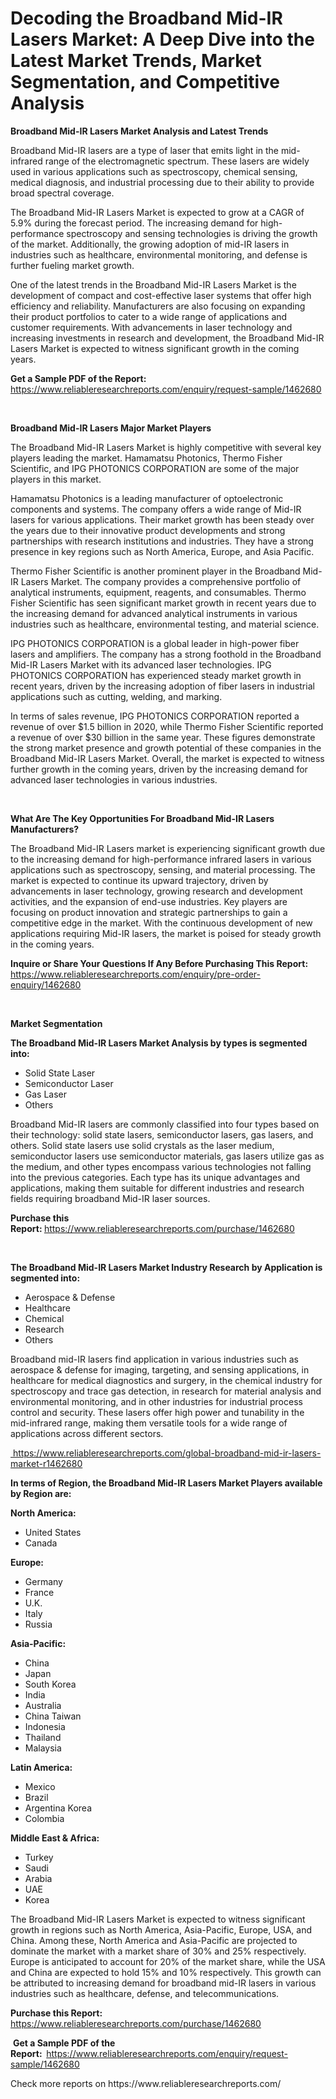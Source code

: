 <p><h1>Decoding the Broadband Mid-IR Lasers Market: A Deep Dive into the Latest Market Trends, Market Segmentation, and Competitive Analysis</h1></p><p><strong>Broadband Mid-IR Lasers Market Analysis and Latest Trends</strong></p>
<p><p>Broadband Mid-IR lasers are a type of laser that emits light in the mid-infrared range of the electromagnetic spectrum. These lasers are widely used in various applications such as spectroscopy, chemical sensing, medical diagnosis, and industrial processing due to their ability to provide broad spectral coverage.</p><p>The Broadband Mid-IR Lasers Market is expected to grow at a CAGR of 5.9% during the forecast period. The increasing demand for high-performance spectroscopy and sensing technologies is driving the growth of the market. Additionally, the growing adoption of mid-IR lasers in industries such as healthcare, environmental monitoring, and defense is further fueling market growth.</p><p>One of the latest trends in the Broadband Mid-IR Lasers Market is the development of compact and cost-effective laser systems that offer high efficiency and reliability. Manufacturers are also focusing on expanding their product portfolios to cater to a wide range of applications and customer requirements. With advancements in laser technology and increasing investments in research and development, the Broadband Mid-IR Lasers Market is expected to witness significant growth in the coming years.</p></p>
<p><strong>Get a Sample PDF of the Report:&nbsp;</strong> <a href="https://www.reliableresearchreports.com/enquiry/request-sample/1462680">https://www.reliableresearchreports.com/enquiry/request-sample/1462680</a></p>
<p>&nbsp;</p>
<p><strong>Broadband Mid-IR Lasers Major Market Players</strong></p>
<p><p>The Broadband Mid-IR Lasers Market is highly competitive with several key players leading the market. Hamamatsu Photonics, Thermo Fisher Scientific, and IPG PHOTONICS CORPORATION are some of the major players in this market.</p><p>Hamamatsu Photonics is a leading manufacturer of optoelectronic components and systems. The company offers a wide range of Mid-IR lasers for various applications. Their market growth has been steady over the years due to their innovative product developments and strong partnerships with research institutions and industries. They have a strong presence in key regions such as North America, Europe, and Asia Pacific.</p><p>Thermo Fisher Scientific is another prominent player in the Broadband Mid-IR Lasers Market. The company provides a comprehensive portfolio of analytical instruments, equipment, reagents, and consumables. Thermo Fisher Scientific has seen significant market growth in recent years due to the increasing demand for advanced analytical instruments in various industries such as healthcare, environmental testing, and material science.</p><p>IPG PHOTONICS CORPORATION is a global leader in high-power fiber lasers and amplifiers. The company has a strong foothold in the Broadband Mid-IR Lasers Market with its advanced laser technologies. IPG PHOTONICS CORPORATION has experienced steady market growth in recent years, driven by the increasing adoption of fiber lasers in industrial applications such as cutting, welding, and marking.</p><p>In terms of sales revenue, IPG PHOTONICS CORPORATION reported a revenue of over $1.5 billion in 2020, while Thermo Fisher Scientific reported a revenue of over $30 billion in the same year. These figures demonstrate the strong market presence and growth potential of these companies in the Broadband Mid-IR Lasers Market. Overall, the market is expected to witness further growth in the coming years, driven by the increasing demand for advanced laser technologies in various industries.</p></p>
<p>&nbsp;</p>
<p><strong>What Are The Key Opportunities For Broadband Mid-IR Lasers Manufacturers?</strong></p>
<p><p>The Broadband Mid-IR Lasers market is experiencing significant growth due to the increasing demand for high-performance infrared lasers in various applications such as spectroscopy, sensing, and material processing. The market is expected to continue its upward trajectory, driven by advancements in laser technology, growing research and development activities, and the expansion of end-use industries. Key players are focusing on product innovation and strategic partnerships to gain a competitive edge in the market. With the continuous development of new applications requiring Mid-IR lasers, the market is poised for steady growth in the coming years.</p></p>
<p><strong>Inquire or Share Your Questions If Any Before Purchasing This Report:</strong> <a href="https://www.reliableresearchreports.com/enquiry/pre-order-enquiry/1462680">https://www.reliableresearchreports.com/enquiry/pre-order-enquiry/1462680</a></p>
<p>&nbsp;</p>
<p><strong>Market Segmentation</strong></p>
<p><strong>The Broadband Mid-IR Lasers Market Analysis by types is segmented into:</strong></p>
<p><ul><li>Solid State Laser</li><li>Semiconductor Laser</li><li>Gas Laser</li><li>Others</li></ul></p>
<p><p>Broadband Mid-IR lasers are commonly classified into four types based on their technology: solid state lasers, semiconductor lasers, gas lasers, and others. Solid state lasers use solid crystals as the laser medium, semiconductor lasers use semiconductor materials, gas lasers utilize gas as the medium, and other types encompass various technologies not falling into the previous categories. Each type has its unique advantages and applications, making them suitable for different industries and research fields requiring broadband Mid-IR laser sources.</p></p>
<p><strong>Purchase this Report:&nbsp;</strong><a href="https://www.reliableresearchreports.com/purchase/1462680">https://www.reliableresearchreports.com/purchase/1462680</a></p>
<p>&nbsp;</p>
<p><strong>The Broadband Mid-IR Lasers Market Industry Research by Application is segmented into:</strong></p>
<p><ul><li>Aerospace & Defense</li><li>Healthcare</li><li>Chemical</li><li>Research</li><li>Others</li></ul></p>
<p><p>Broadband mid-IR lasers find application in various industries such as aerospace & defense for imaging, targeting, and sensing applications, in healthcare for medical diagnostics and surgery, in the chemical industry for spectroscopy and trace gas detection, in research for material analysis and environmental monitoring, and in other industries for industrial process control and security. These lasers offer high power and tunability in the mid-infrared range, making them versatile tools for a wide range of applications across different sectors.</p></p>
<p><a href="https://www.reliableresearchreports.com/global-broadband-mid-ir-lasers-market-r1462680">&nbsp;https://www.reliableresearchreports.com/global-broadband-mid-ir-lasers-market-r1462680</a></p>
<p><strong>In terms of Region, the Broadband Mid-IR Lasers Market Players available by Region are:</strong></p>
<p>
    <p> <strong> North America: </strong>
        <ul>
            <li>United States</li>
            <li>Canada</li>
        </ul>
        </p> 
    <p> <strong> Europe: </strong>
        <ul>
            <li>Germany</li>
            <li>France</li>
            <li>U.K.</li>
            <li>Italy</li>
            <li>Russia</li>
        </ul>
        </p> 
    <p> <strong> Asia-Pacific: </strong>
        <ul>
            <li>China</li>
            <li>Japan</li>
            <li>South Korea</li>
            <li>India</li>
            <li>Australia</li>
            <li>China Taiwan</li>
            <li>Indonesia</li>
            <li>Thailand</li>
            <li>Malaysia</li>
        </ul>
        </p> 
    <p> <strong> Latin America: </strong>
        <ul>
            <li>Mexico</li>
            <li>Brazil</li>
            <li>Argentina Korea</li>
            <li>Colombia</li>
        </ul>
        </p> 
    <p> <strong> Middle East & Africa: </strong>
        <ul>
            <li>Turkey</li>
            <li>Saudi</li>
            <li>Arabia</li>
            <li>UAE</li>
            <li>Korea</li>
        </ul>
    </p>
    </p>
<p><p>The Broadband Mid-IR Lasers Market is expected to witness significant growth in regions such as North America, Asia-Pacific, Europe, USA, and China. Among these, North America and Asia-Pacific are projected to dominate the market with a market share of 30% and 25% respectively. Europe is anticipated to account for 20% of the market share, while the USA and China are expected to hold 15% and 10% respectively. This growth can be attributed to increasing demand for broadband mid-IR lasers in various industries such as healthcare, defense, and telecommunications.</p></p>
<p><strong>Purchase this Report: </strong><a href="https://www.reliableresearchreports.com/purchase/1462680">https://www.reliableresearchreports.com/purchase/1462680</a></p>
<p>&nbsp;<strong>Get a Sample PDF of the Report:&nbsp;&nbsp;</strong><a href="https://www.reliableresearchreports.com/enquiry/request-sample/1462680">https://www.reliableresearchreports.com/enquiry/request-sample/1462680</a></p>
<p><strong></strong></p>
<p>Check more reports on https://www.reliableresearchreports.com/</p>